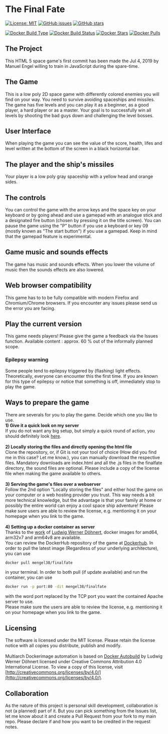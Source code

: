 # The Final Fate

[![License: MIT](https://img.shields.io/badge/License-MIT-yellow.svg)](https://opensource.org/licenses/MIT)
[![GitHub issues](https://img.shields.io/github/issues/mengelcode/finalfate.svg?label=%22Githubissues%22)](https://github.com/mengelcode/finalfate/issues)
[![GitHub stars](https://img.shields.io/github/stars/mengelcode/finalfate.svg?style=social&label=Star)](https://github.com/mengelcode/finalfate/)

[![Docker Build Type](https://img.shields.io/docker/cloud/automated/mengel38/finalfate.svg)](https://hub.docker.com/r/mengel38/finalfate/)
[![Docker Build Status](https://img.shields.io/docker/cloud/build/mengel38/finalfate.svg)](https://hub.docker.com/r/mengel38/finalfate/)
[![Docker Stars](https://img.shields.io/docker/stars/mengel38/finalfate.svg)](https://hub.docker.com/r/mengel38/finalfate/)
[![Docker Pulls](https://img.shields.io/docker/pulls/mengel38/finalfate.svg)](https://hub.docker.com/r/mengel38/finalfate/)

## The Project

This HTML 5 space game's first commit has been made the Jul 4, 2019 by Manuel Engel willing to train in JavaScript during the spare-time.

## The Game
This is a low poly 2D space game with differently colored enemies you will find on your way. You need to survive avoiding spaceships and missiles. The game has five levels and you can play it as a beginner, as a good player, a hard player or as a master. Your goal is to successfully win all levels by shooting the bad guys down and challenging the level bosses.

## User Interface
When playing the game you can see the value of the score, health, lifes and level written at the bottom of the screen in a black horizontal bar. 

## The player and the ship's missiles
Your player is a low poly gray spaceship with a yellow head and orange sides.

## The controls 
 You can control the game with the arrow keys and the space key on your keyboard or by going ahead and use a gamepad with an analogue stick and a designated fire button (chosen by pressing it on the title screen). 
You can pause the game using the "P" button if you use a keyboard or key 09 (mostly known as "The start button") if you use a gamepad. Keep in mind that the gamepad feature is experimental.

## Game music and sounds effects
The game has music and sounds effects. When you lower the volume of music then the sounds effects are also lowered. 

## Web browser compatibility

This game has to to be fully compatible with modern Firefox and Chromium/Chrome browsers. If you encounter any issues please send us the error you are facing.

## Play the current version

This game needs players! Please give the game a feedback via the Issues function. Available content : approx. 60 % out of the informally planned scope.

### Epilepsy warning

Some people tend to epilepsy triggered by (flashing) light effects. Theoretically, everyone can encounter this 
the first time. If you are known for this type of epilepsy or notice that something is off, immediately stop to play the game.

## Ways to prepare the game

There are severals for you to play the game. Decide which one you like to use. \
**1) Give it a quick look on my server** \
If you do not want any big setup, but simply a quick round of action, you should definitely look [here](https://manuel-engel.de/finalfate/finalfate). \
\
**2) Locally storing the files and directly opening the html file** \
Clone the repository, or, if Git is not your tool of choice (How did you find me in this case? Let me know.), you can manually download the respective files. Mandatory downloads are index.html and all the .js files in the finalfate directory, the sound files are optional. Please include a copy of the license file when making the game available to others. \
\
**3) Serving the game's files over a webserver** \
Follow the 2nd option "Locally storing the files" and either host the game on your computer or a web hosting provider you trust.
This way needs a bit more technical knowledge, but the advantage is that your family at home or possibly the entire world can enjoy a cool space ship adventure!
Please make sure users are able to review the license, e.g. mentioning it on your homepage when you link to the game. \
\
**4) Setting up a docker container as server** \
Thanks to the [work](https://github.com/ichbestimmtnicht/docker-autobuild-release) of [Ludwig Werner Döhnert](https://github.com/ichbestimmtnicht/), docker images for amd64, arm32v7 and arm64v8 are available. \
You can review the DockerHub repository of the game at [Dockerhub](https://hub.docker.com/repository/docker/mengel38/finalfate). In order to pull the latest image (Regardless of your underlying architecture), you can use

```bash
docker pull mengel38/finalfate
```

in your terminal. In order to both pull (if update available) and run the container, you can use

```bash
docker run -p port:80 -dit mengel38/finalfate
```

with the word port replaced by the TCP port you want the contained Apache server to use. \
Please make sure the users are able to review the license, e.g. mentioning it on your homepage when you link to the game.

## Licensing

The software is licensed under the MIT license. Please retain the license notice with all copies you distribute, publish and modify. \
\
Multiarch Dockerimage automation is based on [Docker Autobuild](https://github.com/ichbestimmtnicht/docker-autobuild-release) by Ludwig Werner Döhnert licensed under Creative Commons Attribution 4.0 International License. To view a copy of this license, visit [http://creativecommons.org/licenses/by/4.0/](http://creativecommons.org/licenses/by/4.0/).

## Collaboration

As the nature of this project is personal skill development, collaboration is not (a planned) part of it. But you can pick something from the Issues list, let me know about it and create a Pull Request from your fork to my main repo. Please declare if and how you want to be credited in the request notes.

